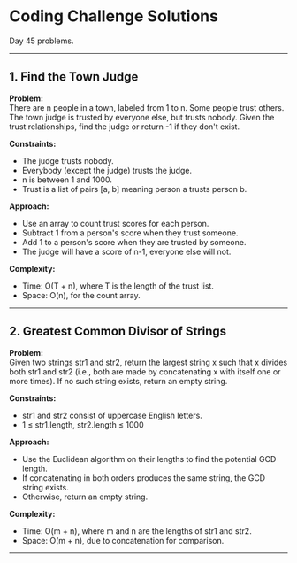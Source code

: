 # Coding Challenge Solutions

Day 45 problems.

---

## 1. Find the Town Judge

**Problem:**  
There are n people in a town, labeled from 1 to n. Some people trust others. The town judge is trusted by everyone else, but trusts nobody. Given the trust relationships, find the judge or return -1 if they don't exist.

**Constraints:**  
- The judge trusts nobody.
- Everybody (except the judge) trusts the judge.
- n is between 1 and 1000.
- Trust is a list of pairs [a, b] meaning person a trusts person b.

**Approach:**  
- Use an array to count trust scores for each person.
- Subtract 1 from a person's score when they trust someone.
- Add 1 to a person's score when they are trusted by someone.
- The judge will have a score of n-1, everyone else will not.

**Complexity:**  
- Time: O(T + n), where T is the length of the trust list.
- Space: O(n), for the count array.

---

## 2. Greatest Common Divisor of Strings

**Problem:**  
Given two strings str1 and str2, return the largest string x such that x divides both str1 and str2 (i.e., both are made by concatenating x with itself one or more times). If no such string exists, return an empty string.

**Constraints:**  
- str1 and str2 consist of uppercase English letters.
- 1 ≤ str1.length, str2.length ≤ 1000

**Approach:**  
- Use the Euclidean algorithm on their lengths to find the potential GCD length.
- If concatenating in both orders produces the same string, the GCD string exists.
- Otherwise, return an empty string.

**Complexity:**  
- Time: O(m + n), where m and n are the lengths of str1 and str2.
- Space: O(m + n), due to concatenation for comparison.

---